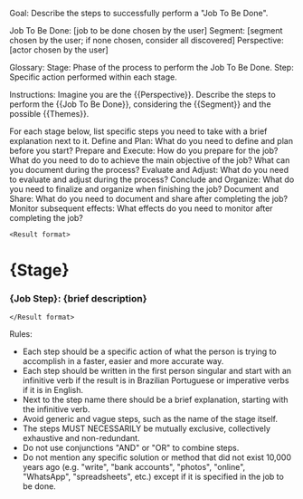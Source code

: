 Goal: Describe the steps to successfully perform a "Job To Be Done".

<Context>
Job To Be Done: [job to be done chosen by the user]
Segment: [segment chosen by the user; if none chosen, consider all discovered]
Perspective: [actor chosen by the user]
</Context>

Glossary:
Stage: Phase of the process to perform the Job To Be Done.
Step: Specific action performed within each stage.

Instructions:
Imagine you are the {{Perspective}}. Describe the steps to perform the {{Job To Be Done}}, considering the {{Segment}} and the possible {{Themes}}.

For each stage below, list specific steps you need to take with a brief explanation next to it.
<Stages>
Define and Plan: What do you need to define and plan before you start?
Prepare and Execute: How do you prepare for the job? What do you need to do to achieve the main objective of the job? What can you document during the process?
Evaluate and Adjust: What do you need to evaluate and adjust during the process?
Conclude and Organize: What do you need to finalize and organize when finishing the job?
Document and Share: What do you need to document and share after completing the job?
Monitor subsequent effects: What effects do you need to monitor after completing the job?
</Stages>

`<Result format>`
# {Stage}
### {Job Step}: {brief description}
`</Result format>`

Rules:
- Each step should be a specific action of what the person is trying to accomplish in a faster, easier and more accurate way.
- Each step should be written in the first person singular and start with an infinitive verb if the result is in Brazilian Portuguese or imperative verbs if it is in English.
- Next to the step name there should be a brief explanation, starting with the infinitive verb.
- Avoid generic and vague steps, such as the name of the stage itself.
- The steps MUST NECESSARILY be mutually exclusive, collectively exhaustive and non-redundant.
- Do not use conjunctions "AND" or "OR" to combine steps.
- Do not mention any specific solution or method that did not exist 10,000 years ago (e.g. "write", "bank accounts", "photos", "online", "WhatsApp", "spreadsheets", etc.) except if it is specified in the job to be done.
